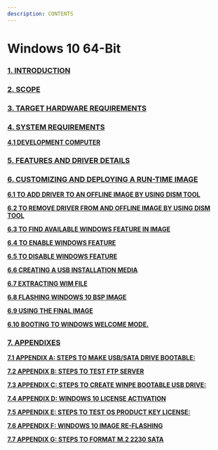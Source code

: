 ```yaml
---
description: CONTENTS
---
```


# Windows 10 64-Bit

### [1. INTRODUCTION](1.-introduction.md)

### [**2**. **SCOPE**](2.-scope.md)

### [**3**. **TARGET HARDWARE REQUIREMENTS**](3.-target-hardware-requirements.md)

### [**4. SYSTEM REQUIREMENTS**](4.-system-requirements/)

&#x20;     [**4.1 DEVELOPMENT COMPUTER**](4.-system-requirements/4.1-development-computer.md)

### [**5. FEATURES AND DRIVER DETAILS**](5.-features-and-driver-details.md)

### [**6. CUSTOMIZING AND DEPLOYING A RUN-TIME IMAGE**](6.-customizing-and-deploying-a-run-time-image/)

&#x20;      [**6.1 TO ADD DRIVER TO AN OFFLINE IMAGE BY USING DISM TOOL** ](6.-customizing-and-deploying-a-run-time-image/6.1-to-add-driver-to-an-offline-image-by-using-dism-tool.md)

&#x20;      [**6.2 TO REMOVE DRIVER FROM AND OFFLINE IMAGE BY USING DISM TOOL** ](6.-customizing-and-deploying-a-run-time-image/6.2-to-remove-driver-from-and-offline-image-by-using-dism-tool.md)

&#x20;       [**6.3 TO FIND AVAILABLE WINDOWS FEATURE IN IMAGE** ](6.-customizing-and-deploying-a-run-time-image/6.3-to-find-available-windows-feature-in-image.md)

&#x20;       [**6.4 TO ENABLE WINDOWS FEATURE** ](6.-customizing-and-deploying-a-run-time-image/6.4-to-enable-windows-feature.md)

&#x20;       [**6.5 TO DISABLE WINDOWS FEATURE**](6.-customizing-and-deploying-a-run-time-image/6.5-to-disable-windows-feature.md)&#x20;

&#x20;       [**6.6 CREATING A USB INSTALLATION MEDIA** ](6.-customizing-and-deploying-a-run-time-image/6.6-creating-a-usb-installation-media.md)

&#x20;     [  **6.7 EXTRACTING WIM FILE**](6.-customizing-and-deploying-a-run-time-image/6.7-extracting-wim-file.md)&#x20;

&#x20;      [ **6.8 FLASHING WINDOWS 10 BSP IMAGE** ](6.-customizing-and-deploying-a-run-time-image/6.8-flashing-windows-10-bsp-image.md)

&#x20;       [**6.9 USING THE FINAL IMAGE**](6.-customizing-and-deploying-a-run-time-image/6.9-using-the-final-image.md)&#x20;

&#x20;       [**6.10 BOOTING TO WINDOWS WELCOME MODE.** ](6.-customizing-and-deploying-a-run-time-image/6.10-booting-to-windows-welcome-mode..md)

### [**7. APPENDIXES** ](7.-appendixes/)

&#x20;       [**7.1 APPENDIX A: STEPS TO MAKE USB/SATA DRIVE BOOTABLE:** ](7.-appendixes/7.1-appendix-a-steps-to-make-usb-m.2-2230-sata-drive-bootable.md)

&#x20;       [**7.2 APPENDIX B: STEPS TO TEST FTP SERVER**](7.-appendixes/7.2-appendix-b-steps-to-test-ftp-server.md)

&#x20;       [**7.3 APPENDIX C: STEPS TO CREATE WINPE BOOTABLE USB DRIVE:** ](7.-appendixes/untitled-2.md)

&#x20;       [**7.4 APPENDIX D: WINDOWS 10 LICENSE ACTIVATION** ](7.-appendixes/untitled-3.md)

&#x20;       [**7.5 APPENDIX E: STEPS TO TEST OS PRODUCT KEY LICENSE:** ](7.-appendixes/untitled-4.md)

&#x20;      [ **7.6 APPENDIX F: WINDOWS 10 IMAGE RE-FLASHING** ](7.-appendixes/untitled-5.md)

&#x20;       [**7.7 APPENDIX G: STEPS TO FORMAT M.2 2230 SATA**](7.-appendixes/7.7-appendix-g-steps-to-format-m.2-2230-sata.md)

&#x20;   &#x20;
